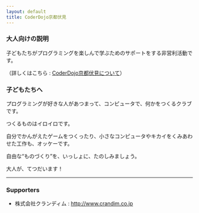 ```yaml
---
layout: default
title: CoderDojo京都伏見
---
```


### 大人向けの説明 ###

子どもたちがプログラミングを楽しんで学ぶためのサポートをする非営利活動です。

（詳しくはこちら : [CoderDojo京都伏見について](/about/)）


### 子どもたちへ ###

プログラミングが好きな人があつまって、コンピュータで、何かをつくるクラブです。

つくるものはイロイロです。

自分でかんがえたゲームをつくったり、小さなコンピュータやキカイをくみあわせた工作も、オッケーです。

自由な“ものづくり”を、いっしょに、たのしみましょう。

大人が、てつだいます！

---

### Supporters ###

* 株式会社クランディム : <http://www.crandim.co.jp>
